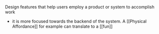 Design features that help users employ a product or system to accomplish work
- it is more focused towards the backend of the system. A [[Physical Affordance]] for example can translate to a [[fun]]